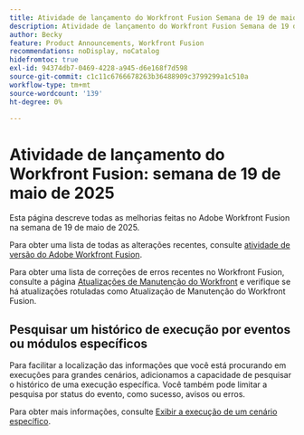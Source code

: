 ```yaml
---
title: Atividade de lançamento do Workfront Fusion Semana de 19 de maio de 2025
description: Atividade de lançamento do Workfront Fusion Semana de 19 de maio de 2025
author: Becky
feature: Product Announcements, Workfront Fusion
recommendations: noDisplay, noCatalog
hidefromtoc: true
exl-id: 94374db7-0469-4228-a945-d6e168f7d598
source-git-commit: c1c11c6766678263b36488909c3799299a1c510a
workflow-type: tm+mt
source-wordcount: '139'
ht-degree: 0%

---
```


# Atividade de lançamento do Workfront Fusion: semana de 19 de maio de 2025

Esta página descreve todas as melhorias feitas no Adobe Workfront Fusion na semana de 19 de maio de 2025.

Para obter uma lista de todas as alterações recentes, consulte [atividade de versão do Adobe Workfront Fusion](/help/workfront-fusion/fusion-product-releases/fusion-release-activity.md).

Para obter uma lista de correções de erros recentes no Workfront Fusion, consulte a página [Atualizações de Manutenção do Workfront](https://experienceleague.adobe.com/pt-br/docs/workfront-known-issues/releases/current-updates) e verifique se há atualizações rotuladas como Atualização de Manutenção do Workfront Fusion.

## Pesquisar um histórico de execução por eventos ou módulos específicos

Para facilitar a localização das informações que você está procurando em execuções para grandes cenários, adicionamos a capacidade de pesquisar o histórico de uma execução específica. Você também pode limitar a pesquisa por status do evento, como sucesso, avisos ou erros.

Para obter mais informações, consulte [Exibir a execução de um cenário específico](/help/workfront-fusion/manage-scenarios/view-a-specific-scenario-execution.md).
